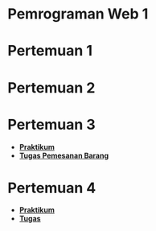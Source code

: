 # Pemrograman Web 1

# Pertemuan 1

# Pertemuan 2

# Pertemuan 3

- **[Praktikum](https://terpadu-nurul-fikri.github.io/pemweb_1/pertemuan3/Praktikum/index.html)**
- **[Tugas Pemesanan Barang](https://terpadu-nurul-fikri.github.io/pemweb_1/pertemuan3/tugas_pemesanan_barang/index.html)**

# Pertemuan 4

- **[Praktikum](https://terpadu-nurul-fikri.github.io/pemweb_1/pertemuan4/Praktikum/home.html)**
- **[Tugas](https://terpadu-nurul-fikri.github.io/pemweb_1/pertemuan4/tugas/index.html)**

